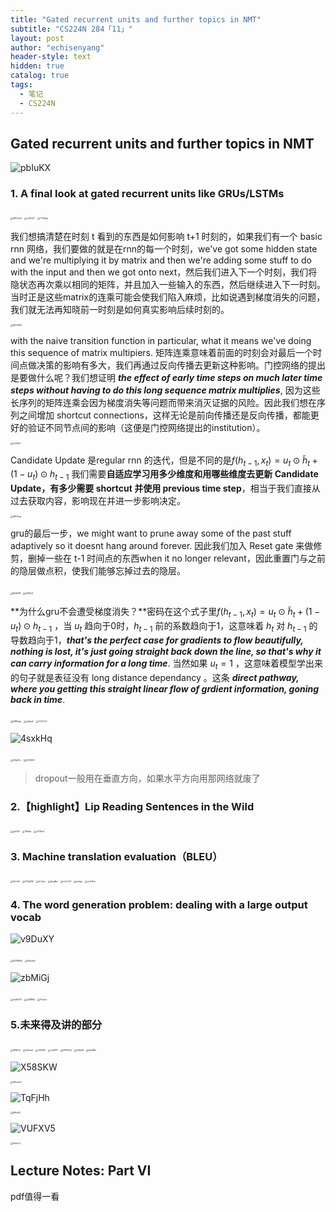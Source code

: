 ```yaml
---
title: "Gated recurrent units and further topics in NMT"
subtitle: "CS224N 284「11」"
layout: post
author: "echisenyang"
header-style: text
hidden: true
catalog: true
tags:
  - 笔记
  - CS224N
---
```




## Gated recurrent units and further topics in NMT

![pbIuKX](https://gitee.com/echisenyang/GiteeForUpicUse/raw/master/uPic/pbIuKX.png)

### 1. A final look at gated recurrent units like GRUs/LSTMs

<img src="https://gitee.com/echisenyang/GiteeForUpicUse/raw/master/uPic/hKOUvD.png" alt="hKOUvD" style="zoom: 25%;" />

<img src="https://gitee.com/echisenyang/GiteeForUpicUse/raw/master/uPic/oQUsrZ.png" alt="oQUsrZ" style="zoom:25%;" />

<img src="https://gitee.com/echisenyang/GiteeForUpicUse/raw/master/uPic/TYXHyk.png" alt="TYXHyk" style="zoom:25%;" />

我们想搞清楚在时刻 t 看到的东西是如何影响 t+1 时刻的，如果我们有一个 basic rnn 网络，我们要做的就是在rnn的每一个时刻，we've got some hidden state and we're multiplying it by matrix and then we're adding some stuff to do with the input and then we got onto next，然后我们进入下一个时刻，我们将隐状态再次乘以相同的矩阵，并且加入一些输入的东西，然后继续进入下一时刻。当时正是这些matrix的连乘可能会使我们陷入麻烦，比如说遇到梯度消失的问题，我们就无法再知晓前一时刻是如何真实影响后续时刻的。

<img src="https://gitee.com/echisenyang/GiteeForUpicUse/raw/master/uPic/85YUNC.png" alt="85YUNC" style="zoom: 25%;" />

with the naive transition function in particular, what it means we've doing this sequence of matrix multipiers. 矩阵连乘意味着前面的时刻会对最后一个时间点做决策的影响有多大，我们再通过反向传播去更新这种影响。门控网络的提出是要做什么呢？我们想证明 ***the effect of early time steps on much later time steps without having to do this long sequence matrix multiplies***, 因为这些长序列的矩阵连乘会因为梯度消失等问题而带来消灭证据的风险。因此我们想在序列之间增加 shortcut connections，这样无论是前向传播还是反向传播，都能更好的验证不同节点间的影响（这便是门控网络提出的institution）。 

<img src="https://gitee.com/echisenyang/GiteeForUpicUse/raw/master/uPic/uz1Qwf.png" alt="uz1Qwf" style="zoom:25%;" />

Candidate Update 是regular rnn 的迭代，但是不同的是$f\left(h_{t-1}, x_{t}\right)=u_{t} \odot \tilde{h}_{t}+\left(1-u_{t}\right) \odot h_{t-1}$ 我们需要**自适应学习用多少维度和用哪些维度去更新 Candidate Update，有多少需要 shortcut 并使用 previous time step**，相当于我们直接从过去获取内容，影响现在并进一步影响决定。

<img src="https://gitee.com/echisenyang/GiteeForUpicUse/raw/master/uPic/SRh6up.png" alt="SRh6up" style="zoom:25%;" />

gru的最后一步，we might want to prune away some of the past stuff adaptively so it doesnt hang around forever. 因此我们加入 Reset gate 来做修剪，删掉一些在 t-1 时间点的东西when it no longer relevant，因此重置门与之前的隐层做点积，使我们能够忘掉过去的隐层。

<img src="https://gitee.com/echisenyang/GiteeForUpicUse/raw/master/uPic/8Qtl0W.png" alt="8Qtl0W" style="zoom:25%;" />

<img src="https://gitee.com/echisenyang/GiteeForUpicUse/raw/master/uPic/jH87sO.png" alt="jH87sO" style="zoom:25%;" />

**为什么gru不会遭受梯度消失？**密码在这个式子里$f\left(h_{t-1}, x_{t}\right)=u_{t} \odot \tilde{h}_{t}+\left(1-u_{t}\right) \odot h_{t-1}$ ，当 $u_{t}$ 趋向于0时，$h_{t-1}$ 前的系数趋向于1，这意味着 $h_{t}$ 对 $h_{t-1}$ 的导数趋向于1，***that's the perfect case for gradients to flow beautifully, nothing is lost, it's just going straight back down the line, so that's why it can carry information for a long time***. 当然如果 $u_{t}=1$ ，这意味着模型学出来的句子就是表征没有 long distance dependancy 。这条 ***direct pathway, where you getting this straight linear flow of grdient information, goning back in time***. 



<img src="https://gitee.com/echisenyang/GiteeForUpicUse/raw/master/uPic/NPPada.png" alt="NPPada" style="zoom:25%;" />

<img src="https://gitee.com/echisenyang/GiteeForUpicUse/raw/master/uPic/qz9wAi.png" alt="qz9wAi" style="zoom:25%;" />

<img src="https://gitee.com/echisenyang/GiteeForUpicUse/raw/master/uPic/YVYYcY.png" alt="YVYYcY" style="zoom:25%;" />

![4sxkHq](https://gitee.com/echisenyang/GiteeForUpicUse/raw/master/uPic/4sxkHq.png)

<img src="https://gitee.com/echisenyang/GiteeForUpicUse/raw/master/uPic/3SqD1u.png" alt="3SqD1u" style="zoom:25%;" />

<img src="https://gitee.com/echisenyang/GiteeForUpicUse/raw/master/uPic/UZO6XZ.png" alt="UZO6XZ" style="zoom:25%;" />

> dropout一般用在垂直方向，如果水平方向用那网络就废了

### 2.【highlight】Lip Reading Sentences in the Wild

<img src="https://gitee.com/echisenyang/GiteeForUpicUse/raw/master/uPic/yqYt2f.png" alt="yqYt2f" style="zoom:25%;" />

<img src="https://gitee.com/echisenyang/GiteeForUpicUse/raw/master/uPic/TRslfd.png" alt="TRslfd" style="zoom:25%;" />

<img src="https://gitee.com/echisenyang/GiteeForUpicUse/raw/master/uPic/p70Fwt.png" alt="p70Fwt" style="zoom:25%;" />

### 3. Machine translation evaluation（BLEU）

<img src="https://gitee.com/echisenyang/GiteeForUpicUse/raw/master/uPic/I4orVk.png" alt="I4orVk" style="zoom: 25%;" />

<img src="https://gitee.com/echisenyang/GiteeForUpicUse/raw/master/uPic/CfZg2W.png" alt="CfZg2W" style="zoom:25%;" />

<img src="https://gitee.com/echisenyang/GiteeForUpicUse/raw/master/uPic/vL3jen.png" alt="vL3jen" style="zoom:25%;" />

<img src="https://gitee.com/echisenyang/GiteeForUpicUse/raw/master/uPic/dsrgRm.png" alt="dsrgRm" style="zoom:25%;" />

<img src="https://gitee.com/echisenyang/GiteeForUpicUse/raw/master/uPic/nLCnO1.png" alt="nLCnO1" style="zoom:25%;" />

<img src="https://gitee.com/echisenyang/GiteeForUpicUse/raw/master/uPic/zsskjp.png" alt="zsskjp" style="zoom:25%;" />

<img src="https://gitee.com/echisenyang/GiteeForUpicUse/raw/master/uPic/poTrEw.png" alt="poTrEw" style="zoom:25%;" />

### 4. The word generation problem: dealing with a large output vocab

![v9DuXY](https://gitee.com/echisenyang/GiteeForUpicUse/raw/master/uPic/v9DuXY.png)

<img src="https://gitee.com/echisenyang/GiteeForUpicUse/raw/master/uPic/EQY8kW.png" alt="EQY8kW" style="zoom:25%;" />

<img src="https://gitee.com/echisenyang/GiteeForUpicUse/raw/master/uPic/YkwzSo.png" alt="YkwzSo" style="zoom:25%;" />

![zbMiGj](https://gitee.com/echisenyang/GiteeForUpicUse/raw/master/uPic/zbMiGj.png)

<img src="https://gitee.com/echisenyang/GiteeForUpicUse/raw/master/uPic/weXh7G.png" alt="weXh7G" style="zoom:25%;" />

<img src="https://gitee.com/echisenyang/GiteeForUpicUse/raw/master/uPic/y038Mz.png" alt="y038Mz" style="zoom:25%;" />

<img src="https://gitee.com/echisenyang/GiteeForUpicUse/raw/master/uPic/F4saLr.png" alt="F4saLr" style="zoom:25%;" />

### 5.未来得及讲的部分

<img src="https://gitee.com/echisenyang/GiteeForUpicUse/raw/master/uPic/3NAVvl.png" alt="3NAVvl" style="zoom: 25%;" />

<img src="https://gitee.com/echisenyang/GiteeForUpicUse/raw/master/uPic/H2nvat.png" alt="H2nvat" style="zoom:25%;" />

<img src="https://gitee.com/echisenyang/GiteeForUpicUse/raw/master/uPic/rYEdZX.png" alt="rYEdZX" style="zoom:25%;" />

<img src="https://gitee.com/echisenyang/GiteeForUpicUse/raw/master/uPic/xis6PP.png" alt="xis6PP" style="zoom:25%;" />

<img src="https://gitee.com/echisenyang/GiteeForUpicUse/raw/master/uPic/UFN7wO.png" alt="UFN7wO" style="zoom:25%;" />

<img src="https://gitee.com/echisenyang/GiteeForUpicUse/raw/master/uPic/hBiIaN.png" alt="hBiIaN" style="zoom:25%;" />

<img src="https://gitee.com/echisenyang/GiteeForUpicUse/raw/master/uPic/5wI6Bx.png" alt="5wI6Bx" style="zoom:25%;" />

![X58SKW](https://gitee.com/echisenyang/GiteeForUpicUse/raw/master/uPic/X58SKW.png)

<img src="https://gitee.com/echisenyang/GiteeForUpicUse/raw/master/uPic/49rwwY.png" alt="49rwwY" style="zoom:25%;" />

![TqFjHh](https://gitee.com/echisenyang/GiteeForUpicUse/raw/master/uPic/TqFjHh.png)

<img src="https://gitee.com/echisenyang/GiteeForUpicUse/raw/master/uPic/6ISx90.png" alt="6ISx90" style="zoom:25%;" />

![VUFXV5](https://gitee.com/echisenyang/GiteeForUpicUse/raw/master/uPic/VUFXV5.png)

<img src="https://gitee.com/echisenyang/GiteeForUpicUse/raw/master/uPic/hk5cCv.png" alt="hk5cCv" style="zoom:25%;" />

## Lecture Notes: Part VI

pdf值得一看